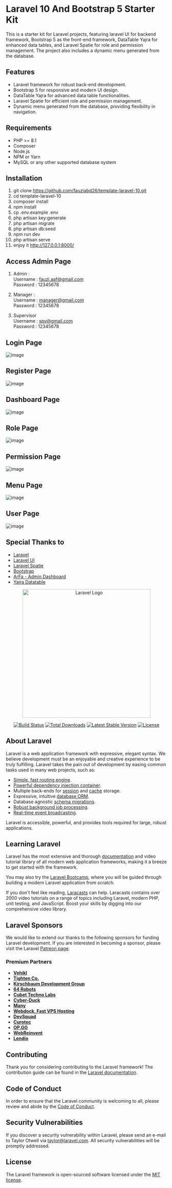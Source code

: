 # Laravel 10 And Bootstrap 5 Starter Kit 

This is a starter kit for Laravel projects, featuring laravel UI for backend framework, Bootstrap 5 as the front-end framework, DataTable Yajra for enhanced data tables, and Laravel Spatie for role and permission management. 
The project also includes a dynamic menu generated from the database.

## Features

- Laravel framework for robust back-end development.
- Bootstrap 5 for responsive and modern UI design.
- DataTable Yajra for advanced data table functionalities.
- Laravel Spatie for efficient role and permission management.
- Dynamic menu generated from the database, providing flexibility in navigation.

## Requirements

- PHP >= 8.1
- Composer
- Node.js
- NPM or Yarn
- MySQL or any other supported database system

## Installation

1. git clone https://github.com/fauziabd26/template-laravel-10.git
2. cd template-laravel-10
3. composer install
4. npm install
5. cp .env.example .env
6. php artisan key:generate
7. php artisan migrate
8. php artisan db:seed
9. npm run dev
10. php artisan serve
11. enjoy it http://127.0.0.1:8000/

## Access Admin Page
1. Admin : <br />
Username : fauzi.aaf@gmail.com <br />
Password : 12345678 <br />

2. Manager : <br />
Username : manager@gmail.com <br />
Password : 12345678 <br />

3. Supervisor <br />
Username : spv@gmail.com <br />
Password : 12345678 <br />

## Login Page
![image](https://github.com/suryadi445/starter-laravel-10-ui/assets/68637256/c260e235-26ed-492d-89e4-a02a47b1aa7c)


## Register Page 
![image](https://github.com/suryadi445/starter-laravel-10-ui/assets/68637256/16d566a3-45c7-4066-9f2f-7ebb44f453a6)

## Dashboard Page
![image](https://github.com/suryadi445/starter-laravel-10-ui/assets/68637256/ead594a9-1836-4fe0-98d1-38f02353d23b)

## Role Page 
![image](https://github.com/suryadi445/starter-laravel-10-ui/assets/68637256/45fe1acf-01b7-4ac7-8c05-63d07ebe6781)

## Permission Page
![image](https://github.com/suryadi445/starter-laravel-10-ui/assets/68637256/cf28afb7-6595-4a5d-8188-b318f32b75c9)

## Menu Page
![image](https://github.com/suryadi445/starter-laravel-10-ui/assets/68637256/26f66367-313a-444f-b2c0-522d11f230e8)

## User Page
![image](https://github.com/suryadi445/starter-laravel-10-ui/assets/68637256/6beddf3d-748e-4e39-b060-fa01ac50430a)



## Special Thanks to 
- [Laravel](https://laravel.com/docs/10.x)
- [Laravel UI](https://github.com/laravel/ui)
- [Laravel Spatie](https://spatie.be/docs/laravel-permission/v6/introduction)
- [Bootstrap](https://getbootstrap.com/docs/5.3/getting-started/introduction/)
- [ArFa - Admin Dashboard](https://github.com/abdulisabdul/arfa)
- [Yajra Datatable](https://yajrabox.com/docs/laravel-datatables/10.0)





















<p align="center"><a href="https://laravel.com" target="_blank"><img src="https://raw.githubusercontent.com/laravel/art/master/logo-lockup/5%20SVG/2%20CMYK/1%20Full%20Color/laravel-logolockup-cmyk-red.svg" width="400" alt="Laravel Logo"></a></p>

<p align="center">
<a href="https://github.com/laravel/framework/actions"><img src="https://github.com/laravel/framework/workflows/tests/badge.svg" alt="Build Status"></a>
<a href="https://packagist.org/packages/laravel/framework"><img src="https://img.shields.io/packagist/dt/laravel/framework" alt="Total Downloads"></a>
<a href="https://packagist.org/packages/laravel/framework"><img src="https://img.shields.io/packagist/v/laravel/framework" alt="Latest Stable Version"></a>
<a href="https://packagist.org/packages/laravel/framework"><img src="https://img.shields.io/packagist/l/laravel/framework" alt="License"></a>
</p>

## About Laravel

Laravel is a web application framework with expressive, elegant syntax. We believe development must be an enjoyable and creative experience to be truly fulfilling. Laravel takes the pain out of development by easing common tasks used in many web projects, such as:

- [Simple, fast routing engine](https://laravel.com/docs/routing).
- [Powerful dependency injection container](https://laravel.com/docs/container).
- Multiple back-ends for [session](https://laravel.com/docs/session) and [cache](https://laravel.com/docs/cache) storage.
- Expressive, intuitive [database ORM](https://laravel.com/docs/eloquent).
- Database agnostic [schema migrations](https://laravel.com/docs/migrations).
- [Robust background job processing](https://laravel.com/docs/queues).
- [Real-time event broadcasting](https://laravel.com/docs/broadcasting).

Laravel is accessible, powerful, and provides tools required for large, robust applications.

## Learning Laravel

Laravel has the most extensive and thorough [documentation](https://laravel.com/docs) and video tutorial library of all modern web application frameworks, making it a breeze to get started with the framework.

You may also try the [Laravel Bootcamp](https://bootcamp.laravel.com), where you will be guided through building a modern Laravel application from scratch.

If you don't feel like reading, [Laracasts](https://laracasts.com) can help. Laracasts contains over 2000 video tutorials on a range of topics including Laravel, modern PHP, unit testing, and JavaScript. Boost your skills by digging into our comprehensive video library.

## Laravel Sponsors

We would like to extend our thanks to the following sponsors for funding Laravel development. If you are interested in becoming a sponsor, please visit the Laravel [Patreon page](https://patreon.com/taylorotwell).

### Premium Partners

- **[Vehikl](https://vehikl.com/)**
- **[Tighten Co.](https://tighten.co)**
- **[Kirschbaum Development Group](https://kirschbaumdevelopment.com)**
- **[64 Robots](https://64robots.com)**
- **[Cubet Techno Labs](https://cubettech.com)**
- **[Cyber-Duck](https://cyber-duck.co.uk)**
- **[Many](https://www.many.co.uk)**
- **[Webdock, Fast VPS Hosting](https://www.webdock.io/en)**
- **[DevSquad](https://devsquad.com)**
- **[Curotec](https://www.curotec.com/services/technologies/laravel/)**
- **[OP.GG](https://op.gg)**
- **[WebReinvent](https://webreinvent.com/?utm_source=laravel&utm_medium=github&utm_campaign=patreon-sponsors)**
- **[Lendio](https://lendio.com)**

## Contributing

Thank you for considering contributing to the Laravel framework! The contribution guide can be found in the [Laravel documentation](https://laravel.com/docs/contributions).

## Code of Conduct

In order to ensure that the Laravel community is welcoming to all, please review and abide by the [Code of Conduct](https://laravel.com/docs/contributions#code-of-conduct).

## Security Vulnerabilities

If you discover a security vulnerability within Laravel, please send an e-mail to Taylor Otwell via [taylor@laravel.com](mailto:taylor@laravel.com). All security vulnerabilities will be promptly addressed.

## License

The Laravel framework is open-sourced software licensed under the [MIT license](https://opensource.org/licenses/MIT).
